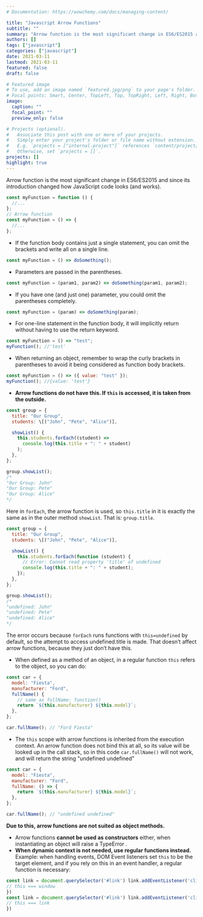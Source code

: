 ```yaml
---
# Documentation: https://wowchemy.com/docs/managing-content/

title: "Javascript Arrow Functions"
subtitle: ""
summary: "Arrow function is the most significant change in ES6/ES2015 and since its introduction changed how JavaScript code looks and works."
authors: []
tags: ["javascript"]
categories: ["javascript"]
date: 2021-03-11
lastmod: 2021-03-11
featured: false
draft: false

# Featured image
# To use, add an image named `featured.jpg/png` to your page's folder.
# Focal points: Smart, Center, TopLeft, Top, TopRight, Left, Right, BottomLeft, Bottom, BottomRight.
image:
  caption: ""
  focal_point: ""
  preview_only: false

# Projects (optional).
#   Associate this post with one or more of your projects.
#   Simply enter your project's folder or file name without extension.
#   E.g. `projects = ["internal-project"]` references `content/project/deep-learning/index.md`.
#   Otherwise, set `projects = []`.
projects: []
highlight: true
---
```


Arrow function is the most significant change in ES6/ES2015 and since its introduction changed how JavaScript code looks (and works).

```js
const myFunction = function () {
  //...
};
// Arrow function
const myFunction = () => {
  //...
};
```

- If the function body contains just a single statement, you can omit the brackets and write all on a single line.

```js
const myFunction = () => doSomething();
```

- Parameters are passed in the parentheses.

```js
const myFunction = (param1, param2) => doSomething(param1, param2);
```

- If you have one (and just one) parameter, you could omit the parentheses completely.

```js
const myFunction = (param) => doSomething(param);
```

- For one-line statement in the function body, it will implicitly return without having to use the return keyword.

```js
const myFunction = () => "test";
myFunction(); //'test'
```

- When returning an object, remember to wrap the curly brackets in parentheses to avoid it being considered as function body brackets.

```js
const myFunction = () => ({ value: "test" });
myFunction(); //{value: 'test'}
```

- **Arrow functions do not have this. If `this` is accessed, it is taken from the outside.**

```js
const group = {
  title: "Our Group",
  students: \[("John", "Pete", "Alice")],

  showList() {
    this.students.forEach((student) =>
      console.log(this.title + ": " + student)
    );
  },
};

group.showList();
/*
"Our Group: John"
"Our Group: Pete"
"Our Group: Alice"
*/
```

Here in `forEach`, the arrow function is used, so `this.title` in it is exactly the same as in the outer method `showList`. That is: `group.title`.

```js
const group = {
  title: "Our Group",
  students: \[("John", "Pete", "Alice")],

  showList() {
    this.students.forEach(function (student) {
      // Error: Cannot read property 'title' of undefined
      console.log(this.title + ": " + student);
    });
  },
};

group.showList();
/*
"undefined: John"
"undefined: Pete"
"undefined: Alice"
*/
```

The error occurs because `forEach` runs functions with `this=undefined` by default, so the attempt to access undefined.title is made. That doesn’t affect arrow functions, because they just don’t have this.

- When defined as a method of an object, in a regular function `this` refers to the object, so you can do:

```js
const car = {
  model: "Fiesta",
  manufacturer: "Ford",
  fullName() {
    // same as fullName: function()
    return `${this.manufacturer} ${this.model}`;
  },
};

car.fullName(); // "Ford Fiesta"
```

- The `this` scope with arrow functions is inherited from the execution context. An arrow function does not bind this at all, so its value will be looked up in the call stack, so in this code `car.fullName()` will not work, and will return the string "undefined undefined"

```js
const car = {
  model: "Fiesta",
  manufacturer: "Ford",
  fullName: () => {
    return `${this.manufacturer} ${this.model}`;
  },
};

car.fullName(); // "undefined undefined"
```

**Due to this, arrow functions are not suited as object methods.**

- Arrow functions **cannot be used as constructors** either, when instantiating an object will raise a TypeError .
- **When dynamic context is not needed, use regular functions instead.** Example: when handling events, DOM Event listeners set `this` to be the target element, and if you rely on this in an event handler, a regular function is necessary:

```js
const link = document.querySelector('#link') link.addEventListener('click', () => {
// this === window
})
const link = document.querySelector('#link') link.addEventListener('click', function() {
// this === link
})
```
